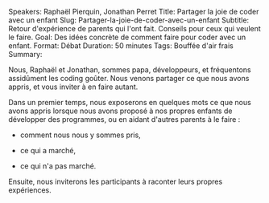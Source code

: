 Speakers: Raphaël Pierquin, Jonathan Perret
Title: Partager la joie de coder avec un enfant
Slug: Partager-la-joie-de-coder-avec-un-enfant
Subtitle: Retour d'expérience de parents qui l'ont fait. Conseils pour ceux qui veulent le faire.
Goal: Des idées concrète de comment faire pour coder avec un enfant.
Format: Débat
Duration: 50 minutes
Tags: Bouffée d'air frais
Summary: 

Nous, Raphaël et Jonathan, sommes papa, développeurs, et fréquentons assidûment les coding goûter.
Nous venons partager ce que nous avons appris, et vous inviter à en faire autant.

Dans un premier temps, nous exposerons en quelques mots ce que nous avons appris lorsque nous avons proposé à nos propres enfants de développer des programmes, ou en aidant d'autres parents à le faire :

- comment nous nous y sommes pris,

- ce qui a marché,

- ce qui n'a pas marché.

Ensuite, nous inviterons les participants à raconter leurs propres expériences.
